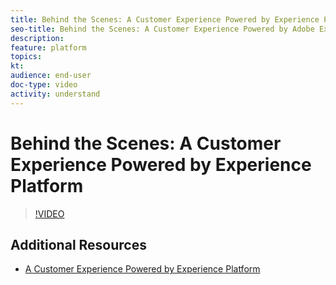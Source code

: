 ```yaml
---
title: Behind the Scenes: A Customer Experience Powered by Experience Platform
seo-title: Behind the Scenes: A Customer Experience Powered by Adobe Experience Platform
description: 
feature: platform
topics:
kt:
audience: end-user
doc-type: video
activity: understand
---
```


# Behind the Scenes: A Customer Experience Powered by Experience Platform

>[!VIDEO](https://video.tv.adobe.com/v/28144?quality=12)

## Additional Resources

* [A Customer Experience Powered by Experience Platform](a-customer-experience-powered-by-experience-platform.md)